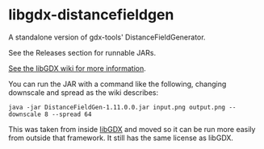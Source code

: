 # libgdx-distancefieldgen
A standalone version of gdx-tools' DistanceFieldGenerator.

See the Releases section for runnable JARs.

[See the libGDX wiki for more information](https://libgdx.com/wiki/graphics/2d/fonts/distance-field-fonts).

You can run the JAR with a command like the following, changing downscale and spread as the wiki describes:
```
java -jar DistanceFieldGen-1.11.0.0.jar input.png output.png --downscale 8 --spread 64
```

This was taken from inside [libGDX](https://github.com/libgdx/libgdx) and moved so it can be run more easily from
outside that framework. It still has the same license as libGDX.
